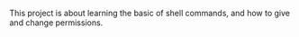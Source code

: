 This project is about learning the basic of shell commands, and how to give and change permissions. 
